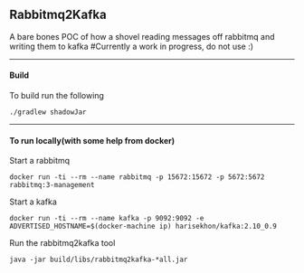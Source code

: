 ## Rabbitmq2Kafka

A bare bones POC of how a shovel reading messages off rabbitmq and writing them to kafka
#Currently a work in progress, do not use :)

---
#### Build
To build run the following

`./gradlew shadowJar`

---
#### To run locally(with some help from docker)
Start a rabbitmq

`docker run -ti --rm --name rabbitmq -p 15672:15672 -p 5672:5672 rabbitmq:3-management`

Start a kafka

`docker run -ti --rm --name kafka -p 9092:9092 -e ADVERTISED_HOSTNAME=$(docker-machine ip) harisekhon/kafka:2.10_0.9`

Run the rabbitmq2kafka tool

`java -jar build/libs/rabbitmq2kafka-*all.jar`